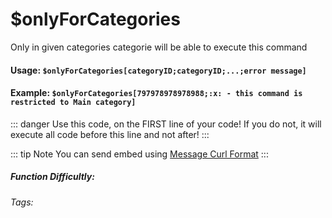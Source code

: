 # $onlyForCategories
Only in given categories categorie will be able to execute this command

#### Usage: `$onlyForCategories[categoryID;categoryID;...;error message]`

#### Example: `$onlyForCategories[797978978978988;:x: - this command is restricted to Main category]`

::: danger
Use this code, on the FIRST line of your code! If you do not, it will execute all code before this line and not after!
:::

::: tip Note
You can send embed using [Message Curl Format](../CodeReferences/ref.message_curl_format.md)
:::

##### Function Difficultly: <Badge type="warning" text="Medium" vertical="middle" /> 
###### Tags: <Badge type="tip" text="Only If" vertical="middle" /> <Badge type="tip" text="Category restrictions" vertical="middle" /> <Badge type="tip" text="Only Execute if" vertical="middle" />